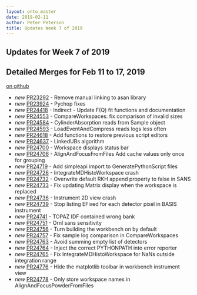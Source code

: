 ```yaml
---
layout: onto_master
date: 2019-02-11
author: Peter Peterson
title: Updates Week 7 of 2019
---
```

Updates for Week 7 of 2019
--------------------------

Detailed Merges for Feb 11 to 17, 2019
--------------------------------------
[on github](https://github.com/mantidproject/mantid/pulls?q=is%3Apr+merged%3A2019-02-12..2019-02-17)

* *new* [PR23292](https://github.com/mantidproject/mantid/pull/23292) - Remove manual linking to asan library
* *new* [PR23924](https://github.com/mantidproject/mantid/pull/23924) - Pychop fixes
* *new* [PR24418](https://github.com/mantidproject/mantid/pull/24418) - Indirect - Update F(Q) fit functions and documentation
* *new* [PR24553](https://github.com/mantidproject/mantid/pull/24553) - CompareWorkspaces: fix comparison of invalid sizes
* *new* [PR24584](https://github.com/mantidproject/mantid/pull/24584) - CylinderAbsorption reads from Sample object
* *new* [PR24593](https://github.com/mantidproject/mantid/pull/24593) - LoadEventAndCompress reads logs less often
* *new* [PR24618](https://github.com/mantidproject/mantid/pull/24618) - Add functions to restore previous script editors
* *new* [PR24637](https://github.com/mantidproject/mantid/pull/24637) - LinkedUBs algorithm
* *new* [PR24700](https://github.com/mantidproject/mantid/pull/24700) - Workspace displays status bar
* *new* [PR24706](https://github.com/mantidproject/mantid/pull/24706) - AlignAndFocusFromFiles Add cache values only once for grouping
* *new* [PR24719](https://github.com/mantidproject/mantid/pull/24719) - Add simpleapi import to GeneratePythonScript files
* *new* [PR24726](https://github.com/mantidproject/mantid/pull/24726) - IntegrateMDHistoWorkspace crash
* *new* [PR24732](https://github.com/mantidproject/mantid/pull/24732) - Overwrite default RKH append property to false in SANS
* *new* [PR24733](https://github.com/mantidproject/mantid/pull/24733) - Fix updating Matrix display when the workspace is replaced
* *new* [PR24736](https://github.com/mantidproject/mantid/pull/24736) - Instrument 2D view crash
* *new* [PR24739](https://github.com/mantidproject/mantid/pull/24739) - Stop listing EFixed for each detector pixel in BASIS instrument
* *new* [PR24741](https://github.com/mantidproject/mantid/pull/24741) - TOPAZ IDF contained wrong bank
* *new* [PR24751](https://github.com/mantidproject/mantid/pull/24751) - Ornl sans sensitivity
* *new* [PR24756](https://github.com/mantidproject/mantid/pull/24756) - Turn building the workbench on by default
* *new* [PR24757](https://github.com/mantidproject/mantid/pull/24757) - Fix sample log comparison in CompareWorkspaces
* *new* [PR24763](https://github.com/mantidproject/mantid/pull/24763) - Avoid summing empty list of detectors
* *new* [PR24764](https://github.com/mantidproject/mantid/pull/24764) - Inject the correct PYTHONPATH into error reporter
* *new* [PR24765](https://github.com/mantidproject/mantid/pull/24765) - Fix IntegrateMDHistoWorkspace for NaNs outside integration range
* *new* [PR24776](https://github.com/mantidproject/mantid/pull/24776) - Hide the matplotlib toolbar in workbench instrument view
* *new* [PR24778](https://github.com/mantidproject/mantid/pull/24778) - Only store workspace names in AlignAndFocusPowderFromFiles
